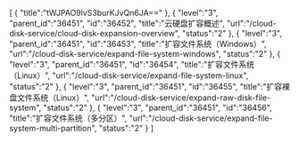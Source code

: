 [
	{
		"title":"tWJPAO9lvS3burKJvQn6JA=="
	},
	{
		"level":"3",
		"parent_id":"36451",
		"id":"36452",
		"title":"云硬盘扩容概述",
		"url":"/cloud-disk-service/cloud-disk-expansion-overview",
		"status":"2"
	},
	{
		"level":"3",
		"parent_id":"36451",
		"id":"36453",
		"title":"扩容文件系统（Windows）",
		"url":"/cloud-disk-service/expand-file-system-windows",
		"status":"2"
	},
	{
		"level":"3",
		"parent_id":"36451",
		"id":"36454",
		"title":"扩容文件系统（Linux）",
		"url":"/cloud-disk-service/expand-file-system-linux",
		"status":"2"
	},
	{
		"level":"3",
		"parent_id":"36451",
		"id":"36455",
		"title":"扩容裸盘文件系统（Linux）",
		"url":"/cloud-disk-service/expand-raw-disk-file-system",
		"status":"2"
	},
	{
		"level":"3",
		"parent_id":"36451",
		"id":"36456",
		"title":"扩容文件系统（多分区）",
		"url":"/cloud-disk-service/expand-file-system-multi-partition",
		"status":"2"
	}
]